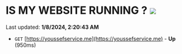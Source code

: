 # IS MY WEBSITE RUNNING ? [![](https://img.shields.io/static/v1?label=Sponsor&message=%E2%9D%A4&logo=GitHub&color=%23fe8e86)](https://github.com/sponsors/<username>)

Last updated: **1/8/2024, 2:20:43 AM**

- `GET` [https://youssefservice.me](https://youssefservice.me) - **Up** (950ms)
